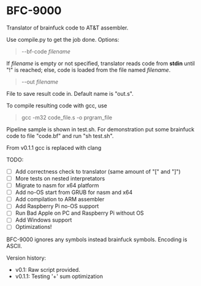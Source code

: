 # BFC-9000
Translator of brainfuck code to AT&amp;T assembler.

Use compile.py to get the job done.
Options:

>--bf-code *filename*

If *filename* is empty or not specified, translator reads code from **stdin** until "!" is reached; else, code is loaded from the file named *filename*.

>--out *filename*

File to save result code in. Default name is "out.s".

To compile resulting code with gcc, use

> gcc -m32 code_file.s -o prgram_file

Pipeline sample is shown in test.sh. For demonstration put some brainfuck code to file "code.bf" and run "sh test.sh".

From v0.1.1 gcc is replaced with clang

TODO:
- [ ] Add correctness check to translator (same amount of "[" and "]")
- [ ] More tests on nested interpretators
- [ ] Migrate to nasm for x64 platform
- [ ] Add no-OS start from GRUB for nasm and x64
- [ ] Add compilation to ARM assembler
- [ ] Add Raspberry Pi no-OS support
- [ ] Run Bad Apple on PC and Raspberry Pi without OS
- [ ] Add Windows support
- [ ] Optimizations!

BFC-9000 ignores any symbols instead brainfuck symbols. Encoding is ASCII.

Version history:
- v0.1: Raw script provided.
- v0.1.1: Testing '+' sum optimization
